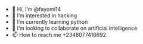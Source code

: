 - 👋 Hi, I’m @fayomi14
- 👀 I’m interested in hacking 
- 🌱 I’m currently learning python 
- 💞️ I’m looking to collaborate on artificial intelligence 
- 📫 How to reach me +2348077416692

<!---
fayomi14/fayomi14 is a ✨ special ✨ repository because its `README.md` (this file) appears on your GitHub profile.
You can click the Preview link to take a look at your changes.
--->

